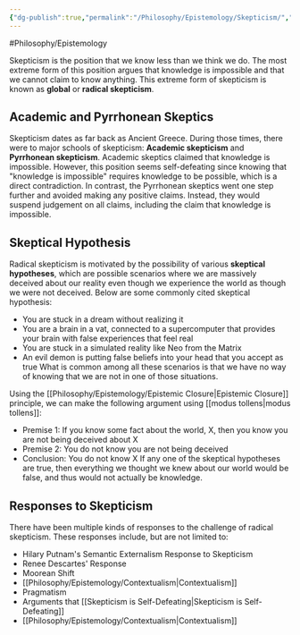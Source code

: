 ```yaml
---
{"dg-publish":true,"permalink":"/Philosophy/Epistemology/Skepticism/","created":"2024-07-03T01:20:26.194-04:00","updated":"2024-11-11T00:46:10.265-05:00"}
---
```



#Philosophy/Epistemology 

Skepticism is the position that we know less than we think we do. The most extreme form of this position argues that knowledge is impossible and that we cannot claim to know anything. This extreme form of skepticism is known as **global** or **radical skepticism**.
## Academic and Pyrrhonean Skeptics

Skepticism dates as far back as Ancient Greece. During those times, there were to major schools of skepticism: **Academic skepticism** and **Pyrrhonean skepticism**. Academic skeptics claimed that knowledge is impossible. However, this position seems self-defeating since knowing that "knowledge is impossible" requires knowledge to be possible, which is a direct contradiction. In contrast, the Pyrrhonean skeptics went one step further and avoided making any positive claims. Instead, they would suspend judgement on all claims, including the claim that knowledge is impossible.
## Skeptical Hypothesis

Radical skepticism is motivated by the possibility of various **skeptical hypotheses**, which are possible scenarios where we are massively deceived about our reality even though we experience the world as though we were not deceived. Below are some commonly cited skeptical hypothesis:
- You are stuck in a dream without realizing it
- You are a brain in a vat, connected to a supercomputer that provides your brain with false experiences that feel real
- You are stuck in a simulated reality like Neo from the Matrix
- An evil demon is putting false beliefs into your head that you accept as true
What is common among all these scenarios is that we have no way of knowing that we are not in one of those situations. 

Using the [[Philosophy/Epistemology/Epistemic Closure\|Epistemic Closure]] principle, we can make the following argument using [[modus tollens\|modus tollens]]:
- Premise 1: If you know some fact about the world, X, then you know you are not being deceived about X
- Premise 2: You do not know you are not being deceived
- Conclusion: You do not know X
If any one of the skeptical hypotheses are true, then everything we thought we knew about our world would be false, and thus would not actually be knowledge.

## Responses to Skepticism

There have been multiple kinds of responses to the challenge of radical skepticism. These responses include, but are not limited to:
- Hilary Putnam's Semantic Externalism Response to Skepticism
- Renee Descartes' Response
- Moorean Shift
- [[Philosophy/Epistemology/Contextualism\|Contextualism]]
- Pragmatism
- Arguments that [[Skepticism is Self-Defeating\|Skepticism is Self-Defeating]]
- [[Philosophy/Epistemology/Contextualism\|Contextualism]]

